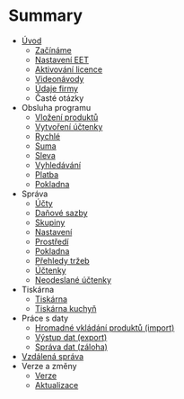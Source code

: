 # Summary

* [Úvod](README.md)
   * [Začínáme](start.md)
   * [Nastavení EET](companyEET.md)
   * [Aktivování licence](license.md)
   * [Videonávody](videonavody.md)
   * [Údaje firmy](company.md)
   * Časté otázky
* Obsluha programu
   * [Vložení produktů](products.md)
   * [Vytvoření účtenky](firstreceipt.md)
   * [Rychlé](quick.md)
   * [Suma](sum.md)
   * [Sleva](discount.md)
   * [Vyhledávání](finder.md)
   * [Platba](invoice.md)
   * [Pokladna](cashregister.md)
* Správa
   * [Účty](settings_accounts.md)
   * [Daňové sazby](settings_taxesrates.md)
   * [Skupiny](settings_groups.md)
   * [Nastavení](settings_settings.md)
   * [Prostředí](settings_environment.md)
   * [Pokladna](settings_cashregister.md)
   * [Přehledy tržeb](settings_reports.md)
   * [Účtenky](settings_receipts.md)
   * [Neodeslané účtenky](settings_unsentReceipts.md)
* Tiskárna
   * [Tiskárna](printer.md)
   * [Tiskárna kuchyň](printerkitchen.md)
* Práce s daty
   * [Hromadné vkládání produktů (import)](data/import.md)
   * [Výstup dat (export)](data/export.md)
   * [Správa dat (záloha)](data/deposit.md)
* [Vzdálená správa](support/support.md)
* Verze a změny
   * [Verze](versions.md)
   * [Aktualizace](update.md)

